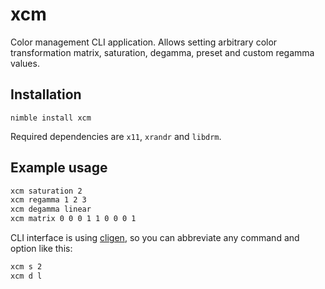 # xcm
Color management CLI application. Allows setting arbitrary color transformation matrix, saturation, degamma, preset and custom regamma values.

## Installation
`nimble install xcm`

Required dependencies are `x11`, `xrandr` and `libdrm`.

## Example usage
```sh
xcm saturation 2
xcm regamma 1 2 3
xcm degamma linear
xcm matrix 0 0 0 1 1 0 0 0 1
```

CLI interface is using [cligen](https://github.com/c-blake/cligen), so you can abbreviate any command and option like this:  
```sh
xcm s 2
xcm d l
```
